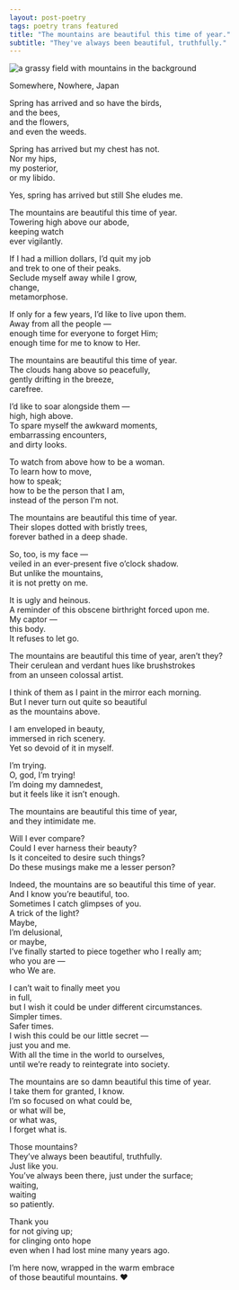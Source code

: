 ```yaml
---
layout: post-poetry
tags: poetry trans featured
title: "The mountains are beautiful this time of year."
subtitle: "They've always been beautiful, truthfully."
---
```


![a grassy field with mountains in the background]({{site.baseurl}}/assets/images/loose/mountains.jpg)
<div class="caption">Somewhere, Nowhere, Japan</div>

Spring has arrived and so have the birds,  
and the bees,  
and the flowers,  
and even the weeds.  

Spring has arrived but my chest has not.  
Nor my hips,  
my posterior,  
or my libido.  

Yes, spring has arrived but still She eludes me.  

The mountains are beautiful this time of year.  
Towering high above our abode,  
keeping watch  
ever vigilantly.  

If I had a million dollars, I’d quit my job  
and trek to one of their peaks.  
Seclude myself away while I grow,  
change,  
metamorphose.  

If only for a few years, I’d like to live upon them.  
Away from all the people —  
enough time for everyone to forget Him;  
enough time for me to know to Her.  

The mountains are beautiful this time of year.  
The clouds hang above so peacefully,  
gently drifting in the breeze,  
carefree.  

I’d like to soar alongside them —  
high, high above.  
To spare myself the awkward moments,  
embarrassing encounters,  
and dirty looks.  

To watch from above how to be a woman.  
To learn how to move,  
how to speak;  
how to be the person that I am,  
instead of the person I'm not.  

The mountains are beautiful this time of year.  
Their slopes dotted with bristly trees,  
forever bathed in a deep shade.  

So, too, is my face —  
veiled in an ever-present five o’clock shadow.  
But unlike the mountains,  
it is not pretty on me.  

It is ugly and heinous.  
A reminder of this obscene birthright forced upon me.  
My captor —  
this body.  
It refuses to let go.  

The mountains are beautiful this time of year, aren’t they?  
Their cerulean and verdant hues like brushstrokes  
from an unseen colossal artist.  

I think of them as I paint in the mirror each morning.  
But I never turn out quite so beautiful  
as the mountains above.  

I am enveloped in beauty,  
immersed in rich scenery.  
Yet so devoid of it in myself.  

I’m trying.  
O, god, I’m trying!  
I’m doing my damnedest,  
but it feels like it isn’t enough.  

The mountains are beautiful this time of year,  
and they intimidate me.  

Will I ever compare?  
Could I ever harness their beauty?  
Is it conceited to desire such things?  
Do these musings make me a lesser person?  

Indeed, the mountains are so beautiful this time of year.  
And I know you’re beautiful, too.  
Sometimes I catch glimpses of you.  
A trick of the light?  
Maybe,  
I’m delusional,  
or maybe,  
I’ve finally started to piece together who I really am;  
who you are —  
who We are.  

I can’t wait to finally meet you  
in full,  
but I wish it could be under different circumstances.  
Simpler times.  
Safer times.  
I wish this could be our little secret —  
just you and me.  
With all the time in the world to ourselves,  
until we’re ready to reintegrate into society.  

The mountains are so damn beautiful this time of year.  
I take them for granted, I know.  
I’m so focused on what could be,  
or what will be,  
or what was,  
I forget what is.  

Those mountains?  
They’ve always been beautiful, truthfully.  
Just like you.  
You’ve always been there, just under the surface;  
waiting,  
waiting  
so patiently.  

Thank you  
for not giving up;  
for clinging onto hope  
even when I had lost mine many years ago.  

I’m here now, 
wrapped in the warm embrace  
of those beautiful mountains. ❤️